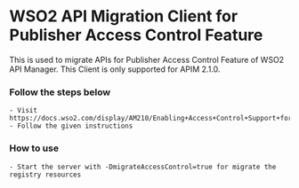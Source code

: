 # WSO2 API Migration Client for Publisher Access Control Feature
This is used to migrate APIs for Publisher Access Control Feature of WSO2 API Manager.
This Client is only supported for APIM 2.1.0.

### Follow the steps below
    - Visit https://docs.wso2.com/display/AM210/Enabling+Access+Control+Support+for+API+Publisher
    - Follow the given instructions

### How to use
    - Start the server with -DmigrateAccessControl=true for migrate the registry resources